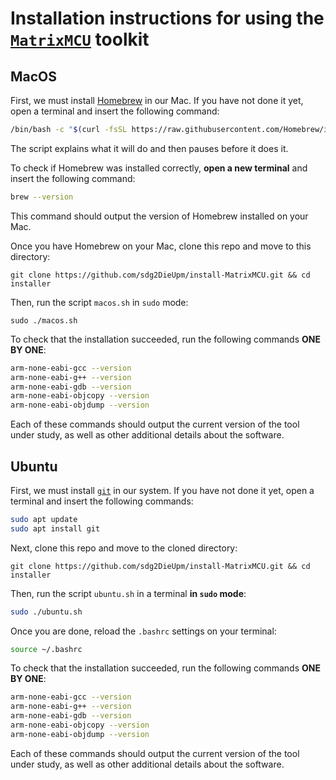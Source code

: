 # Installation instructions for using the [`MatrixMCU`](https://github.com/sdg2DieUpm/MatrixMCU) toolkit

## MacOS

First, we must install [Homebrew](https://brew.sh) in our Mac.
If you have not done it yet, open a terminal and insert the following command:
```bash
/bin/bash -c "$(curl -fsSL https://raw.githubusercontent.com/Homebrew/install/HEAD/install.sh)"
```
The script explains what it will do and then pauses before it does it.

To check if Homebrew was installed correctly, **open a new terminal** and insert the following command:
```bash
brew --version
```
This command should output the version of Homebrew installed on your Mac.

Once you have Homebrew on your Mac, clone this repo and move to this directory:
```
git clone https://github.com/sdg2DieUpm/install-MatrixMCU.git && cd installer
```
Then, run the script `macos.sh` in `sudo` mode:
```
sudo ./macos.sh
```

To check that the installation succeeded, run the following commands **ONE BY ONE**:
```bash
arm-none-eabi-gcc --version
arm-none-eabi-g++ --version
arm-none-eabi-gdb --version
arm-none-eabi-objcopy --version
arm-none-eabi-objdump --version
```
Each of these commands should output the current version of the tool under study, as well as other additional details about the software.

## Ubuntu

First, we must install [`git`](https://git-scm.com) in our system.
If you have not done it yet, open a terminal and insert the following commands:
```bash
sudo apt update
sudo apt install git
```

Next, clone this repo and move to the cloned directory:
```
git clone https://github.com/sdg2DieUpm/install-MatrixMCU.git && cd installer
```
Then, run the script `ubuntu.sh` in a terminal **in `sudo` mode**:
```bash
sudo ./ubuntu.sh
```
Once you are done, reload the `.bashrc` settings on your terminal:
```bash
source ~/.bashrc
```
To check that the installation succeeded, run the following commands **ONE BY ONE**:
```bash
arm-none-eabi-gcc --version
arm-none-eabi-g++ --version
arm-none-eabi-gdb --version
arm-none-eabi-objcopy --version
arm-none-eabi-objdump --version
```
Each of these commands should output the current version of the tool under study, as well as other additional details about the software.

<!-- 
## Windows with WSL

For Windows, we will use the Windows Subsystem for Linux (WSL).
WSL allows developers to install a Linux distribution (such as Ubuntu, OpenSUSE, Kali, Debian, Arch Linux, etc.) and use Bash applications, utilities and command line tools directly on Windows, unmodified, without the overhead of a traditional virtual machine or dual-boot configuration.

First, open Windows PowerShell as an administrator by right-clicking and selecting "Run as administrator". Next, insert the following command to install WSL:
```
wsl --install
```
Once it is done (it might take a while), you must restart your PC to apply all the changes.

Now, we have WSL with the latest version of Ubuntu installed in our machine.
If you search "Ubuntu" in your applications, you will find an executable that runs an Ubuntu shell on top of WSL.
You will find more information about how to configure your WSL development environment [here](https://learn.microsoft.com/es-es/windows/wsl/setup/environment?source=recommendations).

Next, open an Ubuntu terminal. The first time, it will take some time to install the operating system.
You must also create a new user for the Ubuntu subsystem.
This step is only done once, so **make sure to remember the user name and the password**, as you will need to provide them every time you open a new Ubuntu terminal.

### Connecting USB Devices to WSL

In this course, we will need to connect our STM32 board to WSL.
This is not available by default in WSL, so we need to install `usbipd-win` first.
To do so, download the `.msi` installer file from [the latest version of `usbipd-win`](https://github.com/dorssel/usbipd-win/releases) and run it.
You will need to restart your PC to apply the required changes.

Next, we need to configure our Ubuntu WSL instance to allow connecting USB devices.
Open an Ubuntu terminal and run the following commands:
```bash
sudo apt update
sudo apt install linux-tools-generic hwdata
sudo update-alternatives --install /usr/local/bin/usbip usbip /usr/lib/linux-tools/*-generic/usbip 20
```

We already installed all the required dependencies.
Next, to connect an USB device to WSL, we must follow these steps:
1. Make sure that you have an Ubuntu terminal running. Otherwise, it will not be possible to attach any USB device.
2. Open Windows PowerShell. The first time you do this process, you will need to run it as an administrator by right-clicking and selecting "Run as administrator"
3. Run the following command **in the Windows PowerShell** to check all the USB devices connected to Windows:
```
usbipd wsl list
```
If you have your STM32 board connected, you will see something like:
```
BUSID   VID:PID     DEVICE                                                          STATE
(...)
1-4     0483:374b   ST-Link Debug, Dispositivo de almacenamiento USB, STMicro...    Not attached
(...)
```
The ST-Link Debug is the USB controller of our STM32 board. Note down the `VID:PID` field (in this example, `0483:374b`. In your case, the number may differ).
We will need it to identify which USB device we want to attach to WSL.

4. Run the following command **in the Windows PowerShell** to connect the USB device to your Ubuntu system:
```
usbipd wsl attach -a -i 0483:374b
```
Make sure that you insert the correct hardware number for your board!
If the number does not coincide with this example, you will need to modify the command.
If everything went well, your PowerShell terminal will prompt something like this:
```
usbpid: info: Device with hardware-id <VID-PID> found at busid <BUSID>.
usbpid info: Starting endless attach loop; press Ctrl+C to quit.
Attached
```
Leave the PowerShell terminal open. It will make sure to keep your board connected to Ubuntu.
You can close it after closing the Ubuntu terminal.

5. To make sure that your board is connected to Ubuntu, run the following command **In the Ubuntu terminal**:
```
lsusb
```
You should be able to see your ST-Link Debug probe connected to your Ubuntu terminal.

### Installing the Dependencies on the Ubuntu Subsytem

Next, follow the installation instructions for Ubuntu **from the Ubuntu terminal**, not the Windows PowerShell.
-->
